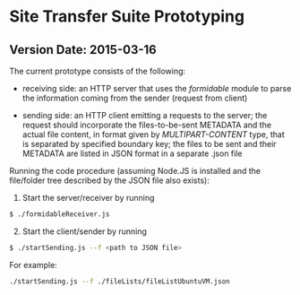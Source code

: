 # Site Transfer Suite Prototyping #

## Version Date: 2015-03-16 ##

The current prototype consists of the following:

-	receiving side: an HTTP server that uses the *formidable* module
	to parse the information coming from the sender (request from client)
	
-	sending side: an HTTP client emitting a requests to the server; the request
	should incorporate the files-to-be-sent METADATA and the actual file content,
	in format given by *MULTIPART-CONTENT* type, that is separated by specified
	boundary key; the files to be sent and their METADATA are listed in JSON format
	in a separate .json file

Running the code procedure (assuming Node.JS is installed and the file/folder tree described by the JSON file also exists):

1.	Start the server/receiver by running
```bash
$ ./formidableReceiver.js
```
2.	Start the client/sender by running
```bash
$ ./startSending.js --f <path to JSON file>
```
For example:
```bash
./startSending.js --f ./fileLists/fileListUbuntuVM.json
```
